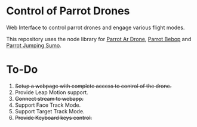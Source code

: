 # Control of Parrot Drones
Web Interface to control parrot drones and engage various flight modes.

This repository uses the node library for [Parrot Ar Drone](https://github.com/felixge/node-ar-drone), [Parrot Bebop](https://github.com/hybridgroup/node-bebop) and [Parrot Jumping Sumo](https://github.com/hybridgroup/node-sumo).

# To-Do
1. ~~Setup a webpage with complete access to control of the drone.~~
2. Provide Leap Motion support.
3. ~~Connect stream to webapp.~~
4. Support Face Track Mode.
5. Support Target Track Mode.
6. ~~Provide Keyboard keys control.~~
